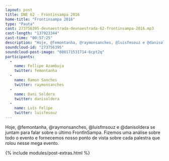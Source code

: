 ```yaml
---
layout: post
title: DNE 62 - Frontinsampa 2016
home-title: "Frontinsampa 2016"
type: "Pauta"
cast: 273756395-devnaestrada-devnaestrada-62-frontinsampa-2016.mp3
cast-length: "137923344"
cast-time: "00:57:25"
description: "Hoje, @femontanha, @raymonsanches, @luisfmsouz e @danisoldera se juntam para falar sobre o último FrontInSampa. Fizemos uma análise sobre todo o evento e fornecemos nosso ponto de vista sobre cada palestra que rolou nesse mega evento."
soundcloud-id: "273756395"
soundcloud-post-image: "000171531714-6cpt2q"
participants:
  -
    name: Fellipe Azambuja
    twitter: femontanha
  -
    name: Ramon Sanches
    twitter: raymonsanches
  -
    name: Dani Soldera
    twitter: danisoldera
  -
    name: Luís Felipe
    twitter: luisfmsouz
---
```


Hoje, @femontanha, @raymonsanches, @luisfmsouz e @danisoldera se juntam para falar sobre o último FrontInSampa.
Fizemos uma análise sobre todo o evento e fornecemos nosso ponto de vista sobre cada palestra que rolou nesse mega evento.

{% include modules/post-extras.html %}
